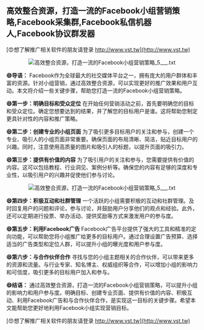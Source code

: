 ## **高效整合资源，打造一流的Facebook小组营销策略,Facebook采集群,Facebook私信机器人,Facebook协议群发器**

[😍想了解推广相关软件的朋友请登录 http://www.vst.tw](http://www.vst.tw)

 <center><img src="https://vst.tw/MP4/tuiguang/png/4.png" alt="高效整合资源，打造一流的Facebook小组营销策略_5___.txt"></center>

**😄导语：**
Facebook作为全球最大的社交媒体平台之一，拥有庞大的用户群体和丰富的资源。针对小组营销，通过高效整合资源，可以实现更好的推广效果和用户互动。本文将介绍一些关键步骤，帮助您打造一流的Facebook小组营销策略。

**😄第一步：明确目标和受众定位**
在开始任何营销活动之前，首先要明确您的目标和受众定位。确定您想要达到的结果，并了解您的目标用户是谁。这将帮助您制定更具针对性的内容和推广策略。

**😄第二步：创建专业的小组页面**
为了吸引更多目标用户的关注和参与，创建一个专业、吸引人的小组页面非常重要。确保页面的布局清晰、简洁，贴近目标用户的兴趣。同时，注意使用高质量的图片和吸引人的标题，以提升页面的吸引力。

**😄第三步：提供有价值的内容**
为了吸引用户的关注和参与，您需要提供有价值的内容。这可以包括教程、行业洞见、案例分析等。确保您的内容有足够的深度和专业性，以吸引用户的兴趣并促使他们参与讨论。

 <center><img src="https://vst.tw/MP4/tuiguang/png/0.png" alt="高效整合资源，打造一流的Facebook小组营销策略_5___.txt"></center>

**😄第四步：积极互动和社群管理**
一个活跃的小组需要积极的互动和社群管理。及时回复用户的问题和评论，参与讨论，并鼓励用户分享他们的观点和经验。此外，还可以定期进行投票、举办活动、提供奖励等方式来激发用户的参与度。

**😄第五步：利用Facebook广告**
Facebook广告平台提供了强大的工具和精准的定向功能，可以帮助您将小组推广给更多的目标用户。通过合理设置广告预算、选择适当的广告类型和定位人群，可以提升小组的曝光度和用户参与度。

**😄第六步：与合作伙伴合作**
寻找与您的小组主题相关的合作伙伴，可以带来更多的资源和流量。与行业专家、知名博主、权威组织等合作，可以增加小组的影响力和可信度，吸引更多的目标用户加入和参与。

**😄结语：**
通过高效整合资源，打造一流的Facebook小组营销策略，可以提升小组的影响力和用户参与度。明确目标、创建专业页面、提供有价值的内容、积极互动、利用Facebook广告和与合作伙伴合作，是实现这一目标的关键步骤。希望本文能帮助您更好地利用Facebook小组实现营销目标。

[😍想了解推广相关软件的朋友请登录 http://www.vst.tw](http://www.vst.tw)



